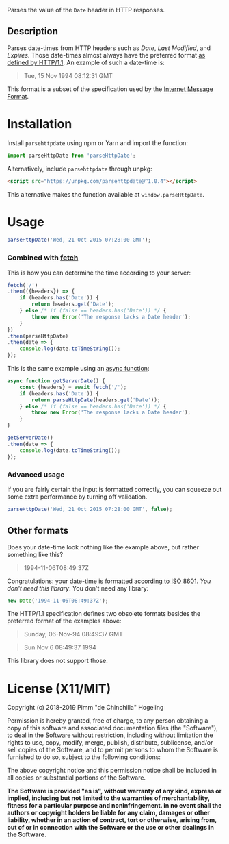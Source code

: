 Parses the value of the `Date` header in HTTP responses.

## Description

Parses date-times from HTTP headers such as _Date_, _Last Modified_, and _Expires_. Those date-times almost always have the preferred format [as defined by HTTP/1.1][http-1.1]. An example of such a date-time is:

> Tue, 15 Nov 1994 08:12:31 GMT

This format is a subset of the specification used by the [Internet Message Format][imf].

# Installation

Install `parsehttpdate` using npm or Yarn and import the function:
```javascript
import parseHttpDate from 'parseHttpDate';
```

Alternatively, include `parsehttpdate` through unpkg:
```html
<script src="https://unpkg.com/parsehttpdate@^1.0.4"></script>
```
This alternative makes the function available at `window.parseHttpDate`.

# Usage

```javascript
parseHttpDate('Wed, 21 Oct 2015 07:28:00 GMT');
```

### Combined with [fetch][mdn-fetch]

This is how you can determine the time according to your server:

```javascript
fetch('/')
.then(({headers}) => {
	if (headers.has('Date')) {
		return headers.get('Date');
	} else /* if (false == headers.has('Date')) */ {
		throw new Error('The response lacks a Date header');
	}
})
.then(parseHttpDate)
.then(date => {
	console.log(date.toTimeString());
});
```

This is the same example using an [async function][mdn-async-function]:

```javascript
async function getServerDate() {
	const {headers} = await fetch('/');
	if (headers.has('Date')) {
		return parseHttpDate(headers.get('Date'));
	} else /* if (false == headers.has('Date')) */ {
		throw new Error('The response lacks a Date header');
	}
}

getServerDate()
.then(date => {
	console.log(date.toTimeString());
});
```

### Advanced usage

If you are fairly certain the input is formatted correctly, you can squeeze out some extra performance by turning off validation.

```javascript
parseHttpDate('Wed, 21 Oct 2015 07:28:00 GMT', false);
```

## Other formats

Does your date-time look nothing like the example above, but rather something like this?

> 1994-11-06T08:49:37Z

Congratulations: your date-time is formatted [according to ISO 8601][ecmascript-10-date-time]. _You don't need this library_. You don't need any library:

```javascript
new Date('1994-11-06T08:49:37Z');
```

The HTTP/1.1 specification defines two obsolete formats besides the preferred format of the examples above:

> Sunday, 06-Nov-94 08:49:37 GMT

> Sun Nov  6 08:49:37 1994

This library does not support those.

# License (X11/MIT)
Copyright (c) 2018-2019 Pimm "de Chinchilla" Hogeling

Permission is hereby granted, free of charge, to any person obtaining a copy of this software and associated documentation files (the "Software"), to deal in the Software without restriction, including without limitation the rights to use, copy, modify, merge, publish, distribute, sublicense, and/or sell copies of the Software, and to permit persons to whom the Software is furnished to do so, subject to the following conditions:

The above copyright notice and this permission notice shall be included in all copies or substantial portions of the Software.

**The Software is provided "as is", without warranty of any kind, express or implied, including but not limited to the warranties of merchantability, fitness for a particular purpose and noninfringement. in no event shall the authors or copyright holders be liable for any claim, damages or other liability, whether in an action of contract, tort or otherwise, arising from, out of or in connection with the Software or the use or other dealings in the Software.**


[http-1.1]: https://tools.ietf.org/html/rfc7231#section-7.1.1.1
[imf]: https://tools.ietf.org/html/rfc5322
[ecmascript-10-date-time]: http://www.ecma-international.org/ecma-262/10.0/#sec-date-time-string-format
[mdn-fetch]: https://developer.mozilla.org/docs/Web/API/Fetch_API
[mdn-async-function]: https://developer.mozilla.org/docs/Web/JavaScript/Reference/Statements/async_function